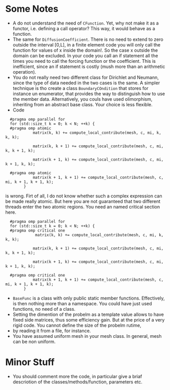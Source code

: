 # Some Notes #
- A do not understand the need of `CFunction`. Yet, why not make it as a functor, i.e. defining a call operator?
This way, it would behave as a function.
- The same for `DiffusionCoefficient`. There is no need to extend to zero outside the interval [0,L],
in a finite element code you will only call the function for values of x inside the domain!. So the case x outside
the domain can be excluded. In your code you call an if statement all the times you need to call the forcing function or 
the  coefficient. This is inefficient, since an if statement is costly (mush more than an arithmetic operation).
- You do not really need two different class for Dirichlet and Neumann, since the type of data needed in the two cases
is the same. A simpler technique is tho create a class `BoundaryCOndition` that stores for instance un enumerator, that
provides the way to distinguish how to use the member data. Alternatively, you couls have used olimorphism, inheriting from
an abstract base class. Your choice is less flexible.
- Code

````
  #pragma omp parallel for
  for (std::size_t k = 0; k < N; ++k) {
  #pragma omp atomic
            matrix(k, k) += compute_local_contribute(mesh, c, mi, k, k, k);

            matrix(k, k + 1) += compute_local_contribute(mesh, c, mi, k, k + 1, k);

            matrix(k + 1, k) += compute_local_contribute(mesh, c, mi, k + 1, k, k);

  #pragma omp atomic
            matrix(k + 1, k + 1) += compute_local_contribute(mesh, c, mi, k + 1, k + 1, k);
        }

````
is wrong. Firt of all, I do not know whether such a complex expression can be made really atomic. But 
here you are not guaranteed that two different threads enter the two atomic regions. You need an named critical section here.
````
  #pragma omp parallel for
  for (std::size_t k = 0; k < N; ++k) {
  #pragma omp critical one
             matrix(k, k) += compute_local_contribute(mesh, c, mi, k, k, k);

            matrix(k, k + 1) += compute_local_contribute(mesh, c, mi, k, k + 1, k);

            matrix(k + 1, k) += compute_local_contribute(mesh, c, mi, k + 1, k, k);

  #pragma omp critical one
            matrix(k + 1, k + 1) += compute_local_contribute(mesh, c, mi, k + 1, k + 1, k);
        }

````
- `BaseFunc` is a class with only public static member functions. Effectively, 
 is then nothing more than a namespace. You could have just used functions, no need of a class.
- Setting the dimention of the probelm as a template value allows to have fixed side matrices, thus 
some efficiency gain. But at the price of a very rigid code. You cannot define the size of the probelm rutime,
- by reading it from a file, for instance.
- You have assumed uniform mesh in your mesh class. In general, mesh can be non uniform.


# Minor Stuff #
- You should comment more the code, in particular give a briaf descriotion of the classes/methods/function, parameters etc.
